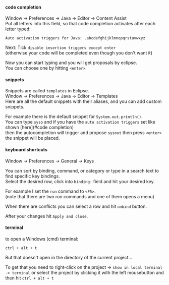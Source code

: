 #### code completion

Window -> Preferences -> Java -> Editor -> Content Assist\
Put all letters into this field, so that code completion activates after each letter typed:
```
Auto activation triggers for Java: .abcdefghijklmnopqrstuvwxyz
```

Next: Tick `disable insertion triggers except enter`\
(otherwise your code will be completed even though you don't want it)

Now you can start typing and you will get proposals by eclipse.\
You can choose one by hitting `<enter>`.


#### snippets

Snippets are called `templates` in Eclipse.\
Window -> Preferences -> Java -> Editor -> Templates\
Here are all the default snippets with their aliases, and you can add custom snippets.

For example there is the default snippet for `System.out.println()`.\
You can type `syso` and if you have the `auto activation triggers` set like shown [here](#code completion)\
then the autocompletion will trigger and propose `sysout` then press `<enter>` the snippet will be placed.


#### keyboard shortcuts

Window -> Preferences -> General -> Keys

You can sort by binding, command, or category or type in a search text to find specific key bindings.\
Select the desired row, click into `binding:` field and hit your desired key.

For example I set the `run` command to `<F5>`.\
(note that there are two run commands and one of them opens a menu)

When there are conflicts you can select a row and hit `unbind` button.

After your changes hit `Apply and close`.

#### terminal
to open a Windows (cmd) terminal:
```
ctrl + alt + t
```
But that doesn't open in the directory of the current project...

To get that you need to right-click on the project -> `show in local terminal -> terminal`
or
select the project by clicking it with the left mousebutton and then hit `ctrl + alt + t`
